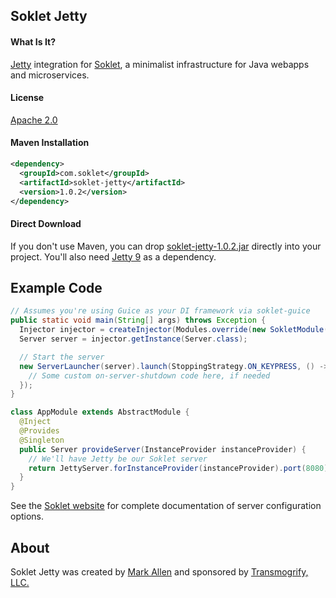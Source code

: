 ## Soklet Jetty

#### What Is It?

[Jetty](http://eclipse.org/jetty) integration for [Soklet](http://soklet.com), a minimalist infrastructure for Java webapps and microservices.

#### License

[Apache 2.0](https://www.apache.org/licenses/LICENSE-2.0)

#### Maven Installation

```xml
<dependency>
  <groupId>com.soklet</groupId>
  <artifactId>soklet-jetty</artifactId>
  <version>1.0.2</version>
</dependency>
```

#### Direct Download

If you don't use Maven, you can drop [soklet-jetty-1.0.2.jar](http://central.maven.org/maven2/com/soklet/soklet-jetty/1.0.2/soklet-jetty-1.0.2.jar) directly into your project.  You'll also need [Jetty 9](http://download.eclipse.org/jetty/stable-9/dist/) as a dependency.

## Example Code

```java
// Assumes you're using Guice as your DI framework via soklet-guice
public static void main(String[] args) throws Exception {
  Injector injector = createInjector(Modules.override(new SokletModule()).with(new AppModule()));
  Server server = injector.getInstance(Server.class);

  // Start the server
  new ServerLauncher(server).launch(StoppingStrategy.ON_KEYPRESS, () -> {
    // Some custom on-server-shutdown code here, if needed
  });
}

class AppModule extends AbstractModule {
  @Inject
  @Provides
  @Singleton
  public Server provideServer(InstanceProvider instanceProvider) {
    // We'll have Jetty be our Soklet server
    return JettyServer.forInstanceProvider(instanceProvider).port(8080).build();
  }
}
```

See the [Soklet website](http://soklet.com) for complete documentation of server configuration options.

## About

Soklet Jetty was created by [Mark Allen](http://revetkn.com) and sponsored by [Transmogrify, LLC.](http://xmog.com)